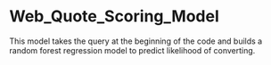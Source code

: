 # Web_Quote_Scoring_Model
This model takes the query at the beginning of the code and builds a random forest regression model to predict likelihood of converting.

